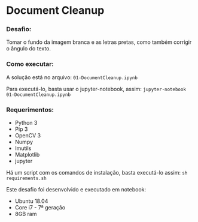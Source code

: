 # Document Cleanup

### Desafio: 

Tomar o fundo da imagem branca e as letras pretas, como também corrigir o ângulo do texto. 

### Como executar:

A solução está no arquivo: `01-DocumentCleanup.ipynb`

Para executá-lo, basta usar o jupyter-notebook, assim: `jupyter-notebook 01-DocumentCleanup.ipynb`

### Requerimentos:

* Python 3
* Pip 3
* OpenCV 3
* Numpy
* Imutils
* Matplotlib
* jupyter

Há um script com os comandos de instalação, basta executá-lo assim: `sh requirements.sh`

Este desafio foi desenvolvido e executado em notebook:
* Ubuntu 18.04
* Core i7 - 7ª geração
* 8GB ram

